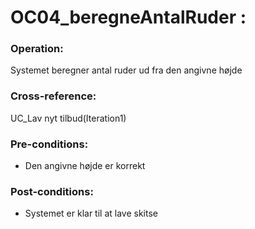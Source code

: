 # OC04_beregneAntalRuder :

### Operation:
Systemet beregner antal ruder ud fra den angivne højde

### Cross-reference:
UC_Lav nyt tilbud(Iteration1)

### Pre-conditions:
- Den angivne højde er korrekt

### Post-conditions:
- Systemet er klar til at lave skitse

